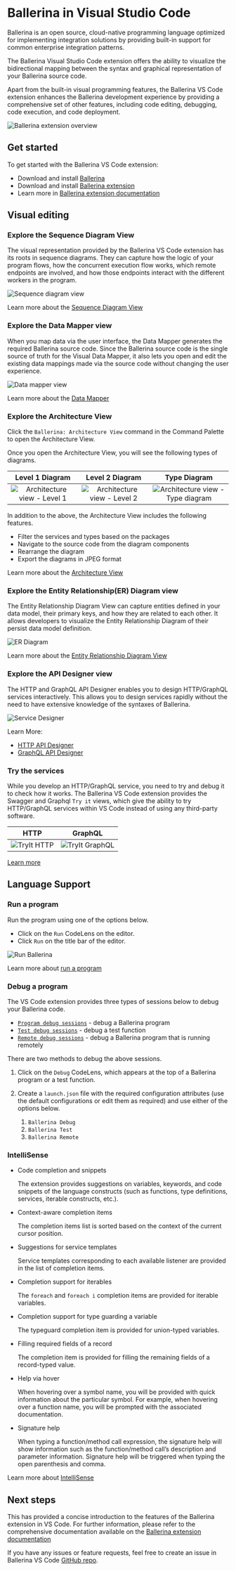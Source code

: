 # Ballerina in Visual Studio Code

Ballerina is an open source, cloud-native programming language optimized for implementing integration solutions by providing built-in support for common enterprise integration patterns.

The Ballerina Visual Studio Code extension offers the ability to visualize the bidirectional mapping between the syntax and graphical representation of your Ballerina source code.

Apart from the built-in visual programming features, the Ballerina VS Code extension enhances the Ballerina development experience by providing a comprehensive set of other features, including code editing, debugging, code execution, and code deployment.

![Ballerina extension overview](images/ballerina/intro.png)

## Get started

To get started with the Ballerina VS Code extension:

- Download and install [Ballerina](https://ballerina.io/downloads/)
- Download and install [Ballerina extension](https://marketplace.visualstudio.com/items?itemName=WSO2.ballerina)
- Learn more in [Ballerina extension documentation ](https://ballerina.io/learn/vs-code-extension/)

## Visual editing

### Explore the Sequence Diagram View

The visual representation provided by the Ballerina VS Code extension has its roots in sequence diagrams. They can capture how the logic of your program flows, how the concurrent execution flow works, which remote endpoints are involved, and how those endpoints interact with the different workers in the program.

![Sequence diagram view](images/ballerina/sequence-diagram.png)

Learn more about the [Sequence Diagram View](https://ballerina.io/learn/vs-code-extension/implement-the-code/sequence-diagram-view/)

### Explore the Data Mapper view

When you map data via the user interface, the Data Mapper generates the required Ballerina source code. Since the Ballerina source code is the single source of truth for the Visual Data Mapper, it also lets you open and edit the existing data mappings made via the source code without changing the user experience.

![Data mapper view](images/ballerina/datamapper.png)

Learn more about the [Data Mapper](https://ballerina.io/learn/vs-code-extension/implement-the-code/data-mapper/)


### Explore the Architecture View

Click the `Ballerina: Architecture View` command in the Command Palette to open the Architecture View.

Once you open the Architecture View, you will see the following types of diagrams.

Level 1 Diagram |Level 2 Diagram |Type Diagram
:-------------------------:|:-------------------------:|:-------------------------:
![Architecture view - Level 1](images/ballerina/architecture-level1.png) | ![Architecture view - Level 2](images/ballerina/architecture-level2.png) | ![Architecture view - Type diagram](images/ballerina/architecture-typediagram.png)

In addition to the above, the Architecture View includes the following features.

- Filter the services and types based on the packages
- Navigate to the source code from the diagram components
- Rearrange the diagram
- Export the diagrams in JPEG format

Learn more about the [Architecture View](https://ballerina.io/learn/vs-code-extension/design-the-application/design-using-the-architecture-view/)

### Explore the Entity Relationship(ER) Diagram view

The Entity Relationship Diagram View can capture entities defined in your data model, their primary keys, and how they are related to each other. It allows developers to visualize the Entity Relationship Diagram of their persist data model definition.

![ER Diagram](images/ballerina/er-diagram.png)

Learn more about the [Entity Relationship Diagram View](https://ballerina.io/learn/vs-code-extension/implement-the-code/entity-relationship-diagram-view/)

### Explore the API Designer view

The HTTP and GraphQL API Designer enables you to design HTTP/GraphQL services interactively. This allows you to design services rapidly without the need to have extensive knowledge of the syntaxes of Ballerina.

![Service Designer](images/ballerina/service-designer.png)

Learn More:
- [HTTP API Designer](https://wso2.com/ballerina/vscode/docs/design-the-services/http-api-designer/)
- [GraphQL API Designer](https://wso2.com/ballerina/vscode/docs/design-the-services/graphql-api-designer/)

### Try the services

While you develop an HTTP/GraphQL service, you need to try and debug it to check how it works. The Ballerina VS Code extension provides the Swagger and Graphql `Try it` views, which give the ability to try HTTP/GraphQL services within VS Code instead of using any third-party software.

HTTP |GraphQL |
:-------------------------:|:-------------------------:|
![TryIt HTTP](images/ballerina/tryit-http.png) | ![TryIt GraphQL](images/ballerina/tryit-graphql.png)

[Learn more](https://wso2.com/ballerina/vscode/docs/try-the-services/)

## Language Support

### Run a program

Run the program using one of the options below.

- Click on the `Run` CodeLens on the editor.
- Click `Run` on the title bar of the editor.

![Run Ballerina](images/ballerina/run-ballerina.png)

Learn more about [run a program](https://ballerina.io/learn/vs-code-extension/run-a-program/)

### Debug a program

The VS Code extension provides three types of sessions below to debug your Ballerina code.

- [`Program debug sessions`](https://ballerina.io/learn/vs-code-extension/debug-the-code/debug-sessions/#program-debug-sessions) - debug a Ballerina program
- [`Test debug sessions`](https://ballerina.io/learn/vs-code-extension/debug-the-code/debug-sessions/#test-debug-sessions) - debug a test function
- [`Remote debug sessions`](https://ballerina.io/learn/vs-code-extension/debug-the-code/debug-sessions/#remote-debug-sessions) - debug a Ballerina program that is running remotely

There are two methods to debug the above sessions.

1. Click on the `Debug` CodeLens, which appears at the top of a Ballerina program or a test function.

2. Create a `launch.json` file with the required configuration attributes (use the default configurations or edit them as required) and use either of the options below.
    1. `Ballerina Debug`
    2. `Ballerina Test`
    3. `Ballerina Remote`

### IntelliSense
- Code completion and snippets

    The extension provides suggestions on variables, keywords, and code snippets of the language constructs (such as functions, type definitions, services, iterable constructs, etc.).

- Context-aware completion items

    The completion items list is sorted based on the context of the current cursor position.

- Suggestions for service templates

    Service templates corresponding to each available listener are provided in the list of completion items.

- Completion support for iterables

    The `foreach` and `foreach i` completion items are provided for iterable variables.

- Completion support for type guarding a variable

    The typeguard completion item is provided for union-typed variables.

- Filling required fields of a record

    The completion item is provided for filling the remaining fields of a record-typed value.

- Help via hover

    When hovering over a symbol name, you will be provided with quick information about the particular symbol. For example, when hovering over a function name, you will be prompted with the associated documentation.

- Signature help

    When typing a function/method call expression, the signature help will show information such as the function/method call’s description and parameter information. Signature help will be triggered when typing the open parenthesis and comma.

Learn more about [IntelliSense](https://ballerina.io/learn/vs-code-extension/write-the-code/intellisense/)

## Next steps

This has provided a concise introduction to the features of the Ballerina extension in VS Code. For further information, please refer to the comprehensive documentation available on the [Ballerina extension documentation ](https://ballerina.io/learn/vs-code-extension/)

If you have any issues or feature requests, feel free to create an issue in Ballerina VS Code [GitHub repo](https://github.com/wso2/ballerina-vscode/issues).
